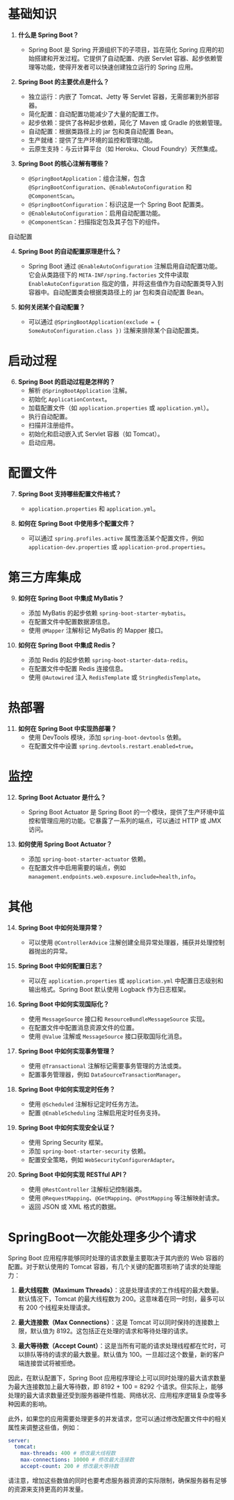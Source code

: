 # 基础知识

1. **什么是 Spring Boot？**
   - Spring Boot 是 Spring 开源组织下的子项目，旨在简化 Spring 应用的初始搭建和开发过程。它提供了自动配置、内嵌 Servlet 容器、起步依赖管理等功能，使得开发者可以快速创建独立运行的 Spring 应用。

2. **Spring Boot 的主要优点是什么？**
   - 独立运行：内嵌了 Tomcat、Jetty 等 Servlet 容器，无需部署到外部容器。
   - 简化配置：自动配置功能减少了大量的配置工作。
   - 起步依赖：提供了各种起步依赖，简化了 Maven 或 Gradle 的依赖管理。
   - 自动配置：根据类路径上的 jar 包和类自动配置 Bean。
   - 生产就绪：提供了生产环境的监控和管理功能。
   - 云原生支持：与云计算平台（如 Heroku、Cloud Foundry）天然集成。

3. **Spring Boot 的核心注解有哪些？**
   - `@SpringBootApplication`：组合注解，包含 `@SpringBootConfiguration`、`@EnableAutoConfiguration` 和 `@ComponentScan`。
   - `@SpringBootConfiguration`：标识这是一个 Spring Boot 配置类。
   - `@EnableAutoConfiguration`：启用自动配置功能。
   - `@ComponentScan`：扫描指定包及其子包下的组件。

自动配置

4. **Spring Boot 的自动配置原理是什么？**
   - Spring Boot 通过 `@EnableAutoConfiguration` 注解启用自动配置功能。它会从类路径下的 `META-INF/spring.factories` 文件中读取 `EnableAutoConfiguration` 指定的值，并将这些值作为自动配置类导入到容器中。自动配置类会根据类路径上的 jar 包和类自动配置 Bean。

5. **如何关闭某个自动配置？**
   - 可以通过 `@SpringBootApplication(exclude = { SomeAutoConfiguration.class })` 注解来排除某个自动配置类。

# 启动过程

6. **Spring Boot 的启动过程是怎样的？**
   - 解析 `@SpringBootApplication` 注解。
   - 初始化 `ApplicationContext`。
   - 加载配置文件（如 `application.properties` 或 `application.yml`）。
   - 执行自动配置。
   - 扫描并注册组件。
   - 初始化和启动嵌入式 Servlet 容器（如 Tomcat）。
   - 启动应用。

# 配置文件

7. **Spring Boot 支持哪些配置文件格式？**
   - `application.properties` 和 `application.yml`。

8. **如何在 Spring Boot 中使用多个配置文件？**
   - 可以通过 `spring.profiles.active` 属性激活某个配置文件，例如 `application-dev.properties` 或 `application-prod.properties`。

# 第三方库集成

9. **如何在 Spring Boot 中集成 MyBatis？**
   - 添加 MyBatis 的起步依赖 `spring-boot-starter-mybatis`。
   - 在配置文件中配置数据源信息。
   - 使用 `@Mapper` 注解标记 MyBatis 的 Mapper 接口。

10. **如何在 Spring Boot 中集成 Redis？**
    - 添加 Redis 的起步依赖 `spring-boot-starter-data-redis`。
    - 在配置文件中配置 Redis 连接信息。
    - 使用 `@Autowired` 注入 `RedisTemplate` 或 `StringRedisTemplate`。

# 热部署

11. **如何在 Spring Boot 中实现热部署？**
    - 使用 DevTools 模块，添加 `spring-boot-devtools` 依赖。
    - 在配置文件中设置 `spring.devtools.restart.enabled=true`。

# 监控

12. **Spring Boot Actuator 是什么？**
    - Spring Boot Actuator 是 Spring Boot 的一个模块，提供了生产环境中监控和管理应用的功能。它暴露了一系列的端点，可以通过 HTTP 或 JMX 访问。

13. **如何使用 Spring Boot Actuator？**
    - 添加 `spring-boot-starter-actuator` 依赖。
    - 在配置文件中启用需要的端点，例如 `management.endpoints.web.exposure.include=health,info`。

# 其他

14. **Spring Boot 中如何处理异常？**
    - 可以使用 `@ControllerAdvice` 注解创建全局异常处理器，捕获并处理控制器抛出的异常。

15. **Spring Boot 中如何配置日志？**
    - 可以在 `application.properties` 或 `application.yml` 中配置日志级别和输出格式。Spring Boot 默认使用 Logback 作为日志框架。

16. **Spring Boot 中如何实现国际化？**
    - 使用 `MessageSource` 接口和 `ResourceBundleMessageSource` 实现。
    - 在配置文件中配置消息资源文件的位置。
    - 使用 `@Value` 注解或 `MessageSource` 接口获取国际化消息。

17. **Spring Boot 中如何实现事务管理？**
    - 使用 `@Transactional` 注解标记需要事务管理的方法或类。
    - 配置事务管理器，例如 `DataSourceTransactionManager`。

18. **Spring Boot 中如何实现定时任务？**
    - 使用 `@Scheduled` 注解标记定时任务方法。
    - 配置 `@EnableScheduling` 注解启用定时任务支持。

19. **Spring Boot 中如何实现安全认证？**
    - 使用 Spring Security 框架。
    - 添加 `spring-boot-starter-security` 依赖。
    - 配置安全策略，例如 `WebSecurityConfigurerAdapter`。

20. **Spring Boot 中如何实现 RESTful API？**
    - 使用 `@RestController` 注解标记控制器类。
    - 使用 `@RequestMapping`、`@GetMapping`、`@PostMapping` 等注解映射请求。
    - 返回 JSON 或 XML 格式的数据。

# SpringBoot一次能处理多少个请求

Spring Boot 应用程序能够同时处理的请求数量主要取决于其内嵌的 Web 容器的配置。对于默认使用的 Tomcat 容器，有几个关键的配置项影响了请求的处理能力：

1. **最大线程数（Maximum Threads）**：这是处理请求的工作线程的最大数量。默认情况下，Tomcat 的最大线程数为 200。这意味着在同一时刻，最多可以有 200 个线程来处理请求。

2. **最大连接数（Max Connections）**：这是 Tomcat 可以同时保持的连接数上限，默认值为 8192。这包括正在处理的请求和等待处理的请求。

3. **最大等待数（Accept Count）**：这是当所有可能的请求处理线程都在忙时，可以排队等待的请求的最大数量。默认值为 100。一旦超过这个数量，新的客户端连接尝试将被拒绝。

因此，在默认配置下，Spring Boot 应用程序理论上可以同时处理的最大请求数量为最大连接数加上最大等待数，即 8192 + 100 = 8292 个请求。但实际上，能够处理的最大请求数量还受到服务器硬件性能、网络状况、应用程序逻辑复杂度等多种因素的影响。

此外，如果您的应用需要处理更多的并发请求，您可以通过修改配置文件中的相关属性来调整这些值，例如：

```yaml
server:
  tomcat:
    max-threads: 400 # 修改最大线程数
    max-connections: 10000 # 修改最大连接数
    accept-count: 200 # 修改最大等待数
```

请注意，增加这些数值的同时也要考虑服务器资源的实际限制，确保服务器有足够的资源来支持更高的并发量。
